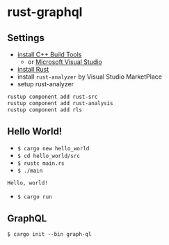 # rust-graphql

## Settings

- [install C++ Build Tools](https://visualstudio.microsoft.com/ja/visual-cpp-build-tools/)
  - or [Microsoft Visual Studio](https://visualstudio.microsoft.com/ja/downloads/)
- [install Rust](https://www.rust-lang.org/tools/install)
- install `rust-analyzer` by Visual Studio MarketPlace
- setup rust-analyzer

```bash
rustup component add rust-src
rustup component add rust-analysis
rustup component add rls
```

## Hello World!

- `$ cargo new hello_world`
- `$ cd hello_world/src`
- `$ rustc main.rs`
- `$ ./main`

```bash
Hello, world!
```

- `$ cargo run`

## GraphQL

`$ cargo init --bin graph-ql`
